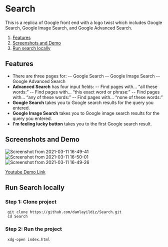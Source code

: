 # Search

This  is a replica of Google front end with a logo twist which includes Google Search, Google Image Search, and Google Advanced Search.
1. [Features](##Features)
2. [Screenshots and Demo](##ScreenshotsandDemo)
3. [Run search locally](##RunSearchlocally)

## Features 

- There are three pages for: 
-- Google Search
-- Google Image Search
-- Google Advanced Search
- **Advanced Search** has four input fields:
-- Find pages with… “all these words:”
-- Find pages with… “this exact word or phrase:”
-- Find pages with… “any of these words:”
-- Find pages with… “none of these words:”
- **Google Search** takes you to Google search results for the query you entered.
- **Google Image Search** takes you to Google image search results for the query you entered.
- **I'm feeling lucky button** takes you to the first Google search result.

## Screenshots and Demo
![Screenshot from 2021-03-11 16-49-41](https://user-images.githubusercontent.com/56313500/110797650-59e1cc80-828a-11eb-8dbf-9236cbdf953c.png)
![Screenshot from 2021-03-11 16-50-01](https://user-images.githubusercontent.com/56313500/110797656-5c442680-828a-11eb-986d-474009e83d0e.png)
![Screenshot from 2021-03-11 16-49-26](https://user-images.githubusercontent.com/56313500/110797663-5e0dea00-828a-11eb-907b-cd135d94059c.png)

[Youtube Demo Link](https://youtu.be/vX42q3eim90)

## Run Search locally

### Step 1: Clone project
```
 git clone https://github.com/damlayildiz/Search.git
 cd Search 
 ```
### Step 2: Run the project
```
 xdg-open index.html
 ```
